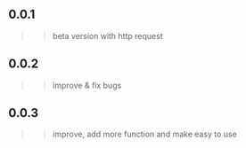 ## 0.0.1
>> beta version with http request
## 0.0.2
>> improve & fix bugs 
## 0.0.3 
>> improve, add more function and make easy to use 